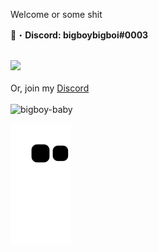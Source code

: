 Welcome or some shit

📩・**Discord: bigboybigboi#0003**
<div>&nbsp;</div>
<a href="https://bigboyxd.tk" target="_blank"> <img src="https://discord.c99.nl/widget/theme-2/982058193335238666.png"/></a>
<br>
<div>&nbsp;</div>
Or, join my <a href="https://discord.gg/orcus">Discord</a>
<div>&nbsp;</div>
</a><img src="https://github-readme-stats.vercel.app/api/top-langs?username=bigboy-baby&count_private=true&hide=procfile&theme=tokyonight&border_color=000000&cache_seconds=1800&layout=compact&langs_count=10&custom_title=Most%20Used%20Languages" alt="bigboy-baby" /> </p>
<a href="https://bigboyxd.tk" target="_blank"><img src="https://github.com/rafaballerini/rafaballerini/blob/output/github-contribution-grid-snake.svg" alt="sneke"></a>
